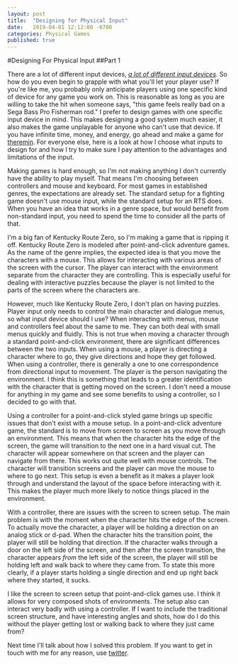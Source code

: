 ```yaml
---
layout: post
title:  "Designing for Physical Input"
date:   2019-04-01 12:12:00 -0700
categories: Physical Games
published: true
---
```

#Designing For Physical Input
##Part 1

There are a lot of different input devices, [*a lot of different input devices*][input-devices]. So how do you even begin to grapple with what you'll let your player use? If you're like me, you probably only anticipate players using one specific kind of device for any game you work on. This is reasonable as long as you are willing to take the hit when someone says, "this game feels really bad on a Sega Bass Pro Fisherman rod." I prefer to design games with one specific input device in mind. This makes designing a good system much easier, it also makes the game unplayable for anyone who can't use that device. If you have infinite time, money, and energy, go ahead and make a game for [theremin][theremin]. For everyone else, here is a look at how I choose what inputs to design for and how I try to make sure I pay attention to the advantages and limitations of the input.

Making games is hard enough, so I'm not making anything I don't currently have the ability to play myself. That means I'm choosing between controllers and mouse and keyboard. For most games in established genres, the expectations are already set. The standard setup for a fighting game doesn't use mouse input, while the standard setup for an RTS does. When you have an idea that works in a genre space, but would benefit from non-standard input, you need to spend the time to consider all the parts of that.

I'm a big fan of Kentucky Route Zero, so I'm making a game that is ripping it off. Kentucky Route Zero is modeled after point-and-click adventure games. As the name of the genre implies, the expected idea is that you move the characters with a mouse. This allows for interacting with various areas of the screen with the cursor. The player can interact with the environment separate from the character they are controlling. This is especially useful for dealing with interactive puzzles because the player is not limited to the parts of the screen where the characters are.

 However, much like Kentucky Route Zero, I don't plan on having puzzles. Player input only needs to control the main character and dialogue menus, so what input device should I use? When interacting with menus, mouse and controllers feel about the same to me. They can both deal with small menus quickly and fluidly. This is not true when moving a character through a standard point-and-click environment, there are significant differences between the two inputs. When using a mouse, a player is directing a character where to go, they give directions and hope they get followed. When using a controller, there is generally a one to one correspondence from directional input to movement. The player is the person navigating the environment. I think this is something that leads to a greater identification with the character that is getting moved on the screen. I don't need a mouse for anything in my game and see some benefits to using a controller, so I decided to go with that. 

Using a controller for a point-and-click styled game brings up specific issues that don't exist with a mouse setup. In a point-and-click adventure game, the standard is to move from screen to screen as you move through an environment. This means that when the character hits the edge of the screen, the game will transition to the next one in a hard visual cut. The character will appear somewhere on that screen and the player can navigate from there. This works out quite well with mouse controls. The character will transition screens and the player can move the mouse to where to go next. This setup is even a benefit as it makes a player look through and understand the layout of the space before interacting with it. This makes the player much more likely to notice things placed in the environment. 

 With a controller, there are issues with the screen to screen setup. The main problem is with the moment when the character hits the edge of the screen. To actually move the character, a player will be holding a direction on an analog stick or d-pad. When the character hits the transition point, the player will still be holding that direction. If the character walks through a door on the left side of the screen, and then after the screen transition, the character appears *from* the left side of the screen, the player will still be holding left and walk back to where they came from. To state this more clearly, if a player starts holding a single direction and end up right back where they started, it sucks. 

 I like the screen to screen setup that point-and-click games use. I think it allows for very composed shots of environments. The setup also can interact very badly with using a controller. If I want to include the traditional screen structure, and have interesting angles and shots, how do I do this without the player getting lost or walking back to where they just came from? 

 Next time I'll talk about how I solved this problem.  If you want to get in touch with me for any reason, use [twitter][twitter].

[input-devices]: https://youtu.be/D51z4CWh-ko
[theremin]: https://youtu.be/Rt3jlSQ7E1Y
[twitter]: https://www.twitter.com/jxvd


